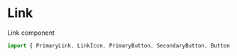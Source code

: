 # Link

Link component

```js
import { PrimaryLink, LinkIcon, PrimaryButton, SecondaryButton, Button } from '@panenco/pwcui';
```

<!-- STORY -->
